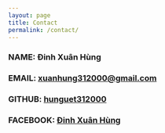 ```yaml
---
layout: page
title: Contact
permalink: /contact/
---
```



### NAME: Đinh Xuân Hùng
### EMAIL: [xuanhung312000@gmail.com](mailto:xuanhung312000@gmail.com)
### GITHUB: [hunguet312000](https://github.com/hunguet312000)
### FACEBOOK: [Đinh Xuân Hùng](https://www.facebook.com/Hung.VMF)
